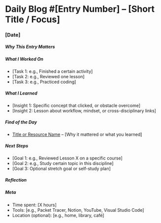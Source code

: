 # Daily Blog #[Entry Number] – [Short Title / Focus]
### [Date] 

##### Why This Entry Matters  
<!-- (Optional, 2–3 sentences max. Why this day stands out, or what prompted the focus) -->

##### What I Worked On  
- [Task 1: e.g., Finished a certain activity]
- [Task 2: e.g., Reviewed one lesson]
- [Task 3: e.g., Practiced coding]

##### What I Learned
- [Insight 1: Specific concept that clicked, or obstacle overcome]
- [Insight 2: Lesson about workflow, mindset, or cross-disciplinary links]

##### Find of the Day
<!-- New topic, article, paper, or inspiration -->
- [Title or Resource Name](link) – [Why it mattered or what you learned]

##### Next Steps  
- [Goal 1: e.g., Reviewed Lesson X on a specific course]
- [Goal 2: e.g., Study certain topic in this discipline]
- [Goal 3: Optional stretch goal or self-study plan]

##### Reflection  
<!-- 2–4 sentences. Honest note about your mindset, resistance, breakthroughs, or meta observations -->

##### Meta  
- Time spent: [X hours]
- Tools: [e.g., Packet Tracer, Notion, YouTube, Visual Studio Code]
- Location (optional): [e.g., home, library, café]